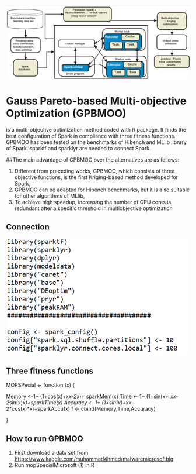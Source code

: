 ![overview](https://github.com/muhammedozturk/GPBMOO/blob/main/overview.png)
# Gauss Pareto-based Multi-objective Optimization (GPBMOO)
is a multi-objective optimization method coded with R package. It finds the best configuration of Spark in compliance with three fitness functions. GPBMOO has been tested on the benchmarks of Hibench and MLlib library of Spark. sparktf and sparklyr are needed to connect Spark.

##The main advantage of GPBMOO over the alternatives are as follows:
1. Different from preceding works, GPBMOO, which consists of three objective functions, is the first Kriging-based method developed for Spark,
2. GPBMOO can be adapted for Hibench benchmarks, but it is also suitable for other algorithms of MLlib,
3. To achieve high speedup, increasing the number of CPU cores is redundant after a specific threshold in multiobjective optimization

## Connection
![con1](https://github.com/muhammedozturk/GPBMOO/blob/main/con1.png)


## Three fitness functions
MOPSPecial <- function (x) 
{

  Memory <-1+ (1+cos(x)+x*x-2*x)+ sparkMem(x)
  Time <- 1+ (1+sin(x)+x*x-2*sin(x)*x)+sparkTime(x)
 Accuracy <- 1+ (1+sin(x)+x*x-2*cos(x)*x)+sparkAccu(x)
  f <- cbind(Memory,Time,Accuracy)

}

## How to run GPBMOO

1. First download a data set from https://www.kaggle.com/muhammad4hmed/malwaremicrosoftbig
2. Run mopSpecialMicrosoft (1) in R
